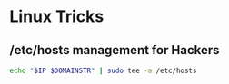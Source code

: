 
# Linux Tricks

## /etc/hosts management for Hackers
```bash
echo "$IP $DOMAINSTR" | sudo tee -a /etc/hosts
```